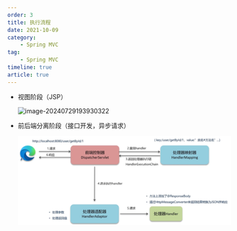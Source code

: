 ```yaml
---
order: 3
title: 执行流程
date: 2021-10-09
category: 
    - Spring MVC
tag: 
    - Spring MVC
timeline: true
article: true
---
```


- 视图阶段（JSP）

   ![image-20240729193930322](C:\Users\Du\AppData\Roaming\Typora\typora-user-images\image-20240729193930322.png)

- 前后端分离阶段（接口开发，异步请求）

  ![image-20240729194344371](https://raw.githubusercontent.com/du-mozzie/PicGo/master/images/image-20240729194344371.png)